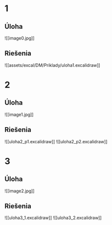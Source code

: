# 1
## Úloha
![[image0.jpg]]
## Riešenia
![[assets/excal/DM/Priklady/uloha1.excalidraw]]

# 2
## Úloha
![[image1.jpg]]
## Riešenia
![[uloha2_p1.excalidraw]]
![[uloha2_p2.excalidraw]]

# 3
## Úloha
![[image2.jpg]]
## Riešenia
![[uloha3_1.excalidraw]]
![[uloha3_2.excalidraw]]

